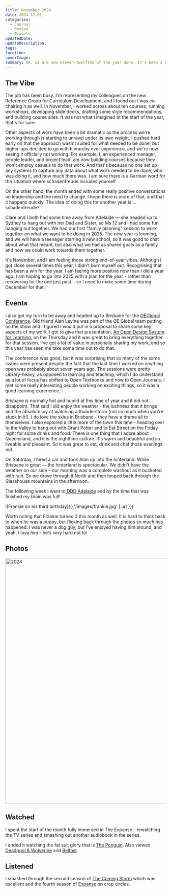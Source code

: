 ```yaml
---
title: November 2024
date: 2024-12-01
categories:
  - Journal
  - Review
  - Travels
updatedDate: 
updateDescription: 
tags: 
location: 
coverImage: 
summary: OK, we are now eleven-twelfths of the year done. It's been a busy month!
---
```



## The Vibe

The job has been busy. I'm representing my colleagues on the new Reference Group for Curriculum Development, and I found out I was co-chairing it as well. In November, I worked across about ten courses, running workshops, developing slide decks, drafting some style recommendations, and building course sites. It was not what I imagined at the start of the year, that's for sure.

Other aspects of work have been a bit dramatic as the process we're working through is starting to unravel under its own weight. I pushed hard early on that the approach wasn't suited for what needed to be done, but higher-ups decided to go with hierarchy over experience, and we're now seeing it officially not working. For example, I, an experienced manager, people leader, and project lead, am now building courses because they won't employ casuals to do that work. And that's because no one set up any systems to capture any data about what work needed to be done, who was doing it, and how much there was. I am sure there is a German word for the situation where schadenfreude includes yourself. 

On the other hand, the month ended with some really positive conversations on leadership and the need to change. I hope there is more of that, and that it happens quickly. The idea of doing this for another year is ... schadenfreude?

Clare and I both had some time away from Adelaide — she headed up to Sydney to hang out with her Dad and Sister, so Ms 12 and I had some fun hanging out together.  We had our first "family planning" session to work together on what we want to be doing in 2025. The new year is looming, and we will have a teenager starting a new school, so it was good to chat about what that meant, but also what we had as shared goals as a family and how we could work towards them together. 

It's November, and I am feeling those strong end-of-year vibes. Although I got close several times this year, I didn't burn myself out. Recognising that has been a win for the year. I am feeling more positive now than I did a year ago. I am hoping to go into 2025 with a plan for the year - rather than recovering for the one just past... so I need to make some time during December for that. 

## Events

I also got my turn to be away and headed up to Brisbane for the [OEGlobal Conference](https://conference.oeglobal.org/2024/). Old friend Alan Levine was part of the OE Global team putting on the show and I figured I would put in a proposal to share some key aspects of my work. I got to give that presentation, [An Open Design System for Learning](https://heartsoulmachine.com/blog/2024/11-19-an-open-design-system-for-learning/), on the Thursday and it was great to bring everything together for that session. I've got a lot of value in personally sharing my work, and so this year has seen me take some time out to do that.

The conference was good, but it was surprising that so many of the same issues were present despite the fact that the last time I worked on anything open was probably about seven years ago. The sessions were pretty Library-heavy, as opposed to learning and teaching, which I do understand as a lot of focus has shifted to Open Textbooks and now to Open Journals. I met some really interesting people working on exciting things, so it was a good learning experience. 

Brisbane is normally hot and humid at this time of year and it did not disappoint. That said I did enjoy the weather - the lushness that it brings and the absolute joy of watching a thunderstorm (not so much when you're stuck in it!). I do love the skies in Brisbane - they have a drama all to themselves. I also explored a little more of the town this time - heading over to the Valley to hang out with Grant Potter and to Eat Street on the Friday night for some drinks and food. There is one thing that I adore about Queensland, and it is the nighttime culture. It's warm and beautiful and so liveable and pleasant. So it was great to eat, drink and chat those evenings out. 

On Saturday, I hired a car and took Alan up into the hinterland. While Brisbane is great — the hinterland is spectacular. We didn't have the weather on our side – our morning was a complete washout as it bucketed with rain. So we drove through it North and then looped back through the Glasshouse mountains in the afternoon. 

The following week I went to[ DDD Adelaide](https://dddadelaide.com/) and by the time that was finished my brain was full!

![Frankie on his third birthday]({{'/images/frankie.jpg' | url }})

Worth noting that Frankie turned 3 this month as well. It is hard to think back to when he was a puppy, but flicking back through the photos so much has happened. I was never a dog guy, but I've enjoyed having him around, and yeah, I love him - he's very hard not to!

## Photos

<a data-flickr-embed="true" href="https://www.flickr.com/photos/timklapdor/albums/72177720314386151" title="2024"><img src="https://live.staticflickr.com/65535/54174108049_33d2ec24ba_c.jpg" width="1024" height="768" alt="2024"/></a><script async src="//embedr.flickr.com/assets/client-code.js" charset="utf-8"></script>

## Watched
I spent the start of the month fully immersed in The Expanse - rewatching the TV series and smashing out another audiobook in the series.  

I ended it watching the fat suit glory that is [The Penguin](https://m.imdb.com/title/tt15435876/). Also viewed [Deadpool & Wolverine](https://m.imdb.com/title/tt6263850/) and [Belfast](https://m.imdb.com/title/tt12789558/). 

## Listened
I smashed through the second season of [The Coming Storm](https://www.bbc.co.uk/programmes/p0jn1f4d) which was excellent and the fourth season of [Expanse](https://www.abc.net.au/listen/programs/expanse) on crop circles. 